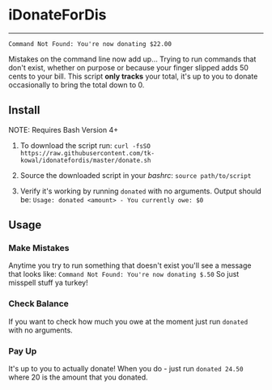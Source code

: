 # iDonateForDis

-----------------------

`Command Not Found: You're now donating $22.00`

Mistakes on the command line now add up... Trying to run commands that don't exist, whether on purpose or because your finger slipped adds 50 cents to your bill. This script __only tracks__ your total, it's up to you to donate occasionally to bring the total down to 0.

## Install

NOTE: Requires Bash Version 4+

1) To download the script run:
`curl -fsSO https://raw.githubusercontent.com/tk-kowal/idonatefordis/master/donate.sh`

2) Source the downloaded script in your _bashrc_:
`source path/to/script`

3) Verify it's working by running `donated` with no arguments. Output should be:
`Usage: donated <amount> - You currently owe: $0`


## Usage

### Make Mistakes

Anytime you try to run something that doesn't exist you'll see a message that looks like: `Command Not Found: You're now donating $.50` So just misspell stuff ya turkey!

### Check Balance

If you want to check how much you owe at the moment just run `donated` with no arguments.

### Pay Up

It's up to you to actually donate! When you do - just run `donated 24.50` where 20 is the amount that you donated.
